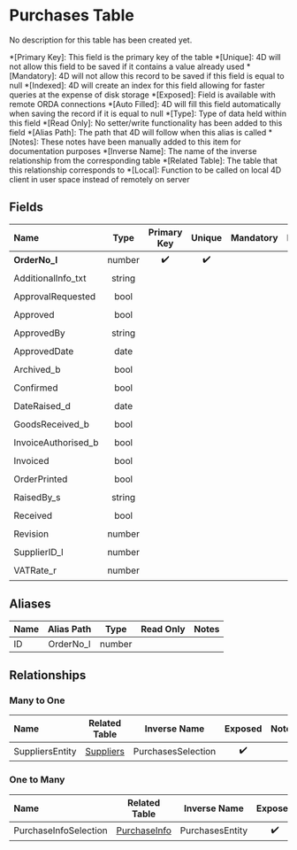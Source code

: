 ﻿# Purchases Table
No description for this table has been created yet.

*[Primary Key]: This field is the primary key of the table
*[Unique]: 4D will not allow this field to be saved if it contains a value already used
*[Mandatory]: 4D will not allow this record to be saved if this field is equal to null
*[Indexed]: 4D will create an index for this field allowing for faster queries at the expense of disk storage
*[Exposed]: Field is available with remote ORDA connections
*[Auto Filled]: 4D will fill this field automatically when saving the record if it is equal to null
*[Type]: Type of data held within this field
*[Read Only]: No setter/write functionality has been added to this field
*[Alias Path]: The path that 4D will follow when this alias is called
*[Notes]: These notes have been manually added to this item for documentation purposes
*[Inverse Name]: The name of the inverse relationship from the corresponding table
*[Related Table]: The table that this relationship corresponds to
*[Local]: Function to be called on local 4D client in user space instead of remotely on server
## Fields

|Name|Type|Primary Key|Unique|Mandatory|Indexed|Exposed|Auto Filled|Notes|
|:---|:---:|:---:|:---:|:---:|:---:|:---:|:---:|:---:|
|**OrderNo_l**|number|✔️|✔️||✔️|✔️|✔️||
|AdditionalInfo_txt|string|||||✔️|||
|ApprovalRequested|bool|||||✔️|||
|Approved|bool|||||✔️|||
|ApprovedBy|string|||||✔️|||
|ApprovedDate|date|||||✔️|||
|Archived_b|bool||||✔️|✔️|||
|Confirmed|bool|||||✔️|||
|DateRaised_d|date|||||✔️|||
|GoodsReceived_b|bool|||||✔️|||
|InvoiceAuthorised_b|bool|||||✔️|||
|Invoiced|bool|||||✔️|||
|OrderPrinted|bool|||||✔️|||
|RaisedBy_s|string|||||✔️|||
|Received|bool|||||✔️|||
|Revision|number|||||✔️|||
|SupplierID_l|number||||✔️|✔️|||
|VATRate_r|number|||||✔️|||

## Aliases

|Name|Alias Path|Type|Read Only|Notes|
|:---|:---:|:---:|:---:|:---:|
|ID|OrderNo_l|number|||

## Relationships
### Many to One

|Name|Related Table|Inverse Name|Exposed|Notes|
|:---|:---:|:---:|:---:|:---:|
|SuppliersEntity|[Suppliers](Suppliers.md)|PurchasesSelection|✔️||

### One to Many

|Name|Related Table|Inverse Name|Exposed|Notes|
|:---|:---:|:---:|:---:|:---:|
|PurchaseInfoSelection|[PurchaseInfo](PurchaseInfo.md)|PurchasesEntity|✔️||